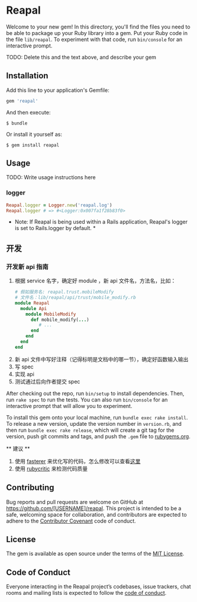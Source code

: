 # Reapal

Welcome to your new gem! In this directory, you'll find the files you need to be able to package up your Ruby library into a gem. Put your Ruby code in the file `lib/reapal`. To experiment with that code, run `bin/console` for an interactive prompt.

TODO: Delete this and the text above, and describe your gem

## Installation

Add this line to your application's Gemfile:

```ruby
gem 'reapal'
```

And then execute:

    $ bundle

Or install it yourself as:

    $ gem install reapal

## Usage

TODO: Write usage instructions here

### logger

``` ruby
Reapal.logger = Logger.new('reapal.log')
Reapal.logger # => #<Logger:0x007fa1f28b83f0>
```

* Note: If Reapal is being used within a Rails application, Reapal's logger is set to Rails.logger by default. *

## 开发

### 开发新 api 指南
1. 根据 service 名字，确定好 module ，新 api 文件名，方法名，比如：
    ``` ruby
    # 假如服务名: reapal.trust.mobileModify
    # 文件名：lib/reapal/api/trust/mobile_modify.rb
    module Reapal
      module Api
        module MobileModify
          def mobile_modify(...)
             # ...
          end
        end
      end
    end
    
    ```
2. 新 api 文件中写好注释（记得标明是文档中的哪一节），确定好函数输入输出
3. 写 spec
4. 实现 api
5. 测试通过后向作者提交 spec

After checking out the repo, run `bin/setup` to install dependencies. Then, run `rake spec` to run the tests. You can also run `bin/console` for an interactive prompt that will allow you to experiment.

To install this gem onto your local machine, run `bundle exec rake install`. To release a new version, update the version number in `version.rb`, and then run `bundle exec rake release`, which will create a git tag for the version, push git commits and tags, and push the `.gem` file to [rubygems.org](https://rubygems.org).

** 建议 **
1. 使用 [fasterer](https://github.com/DamirSvrtan/fasterer) 来优化写的代码，怎么修改可以查看[这里](https://github.com/JuanitoFatas/fast-ruby)
2. 使用 [rubycritic](https://github.com/whitesmith/rubycritic) 来检测代码质量

## Contributing

Bug reports and pull requests are welcome on GitHub at https://github.com/[USERNAME]/reapal. This project is intended to be a safe, welcoming space for collaboration, and contributors are expected to adhere to the [Contributor Covenant](http://contributor-covenant.org) code of conduct.

## License

The gem is available as open source under the terms of the [MIT License](https://opensource.org/licenses/MIT).

## Code of Conduct

Everyone interacting in the Reapal project’s codebases, issue trackers, chat rooms and mailing lists is expected to follow the [code of conduct](https://github.com/[USERNAME]/reapal/blob/master/CODE_OF_CONDUCT.md).

